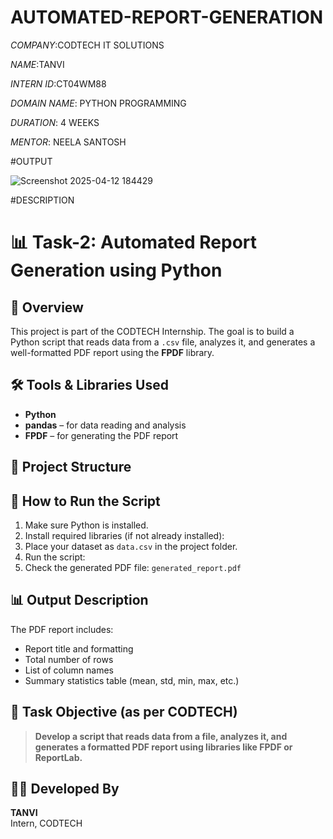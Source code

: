 # AUTOMATED-REPORT-GENERATION

*COMPANY*:CODTECH IT SOLUTIONS

*NAME*:TANVI

*INTERN ID*:CT04WM88

*DOMAIN NAME*: PYTHON PROGRAMMING

*DURATION*: 4 WEEKS

*MENTOR*:  NEELA SANTOSH

#OUTPUT

![Screenshot 2025-04-12 184429](https://github.com/user-attachments/assets/7bfdbf1e-b76d-49e5-b2e5-2b1c859ae55a)



#DESCRIPTION
# 📊 Task-2: Automated Report Generation using Python

## 📌 Overview
This project is part of the CODTECH Internship. The goal is to build a Python script that reads data from a `.csv` file, analyzes it, and generates a well-formatted PDF report using the **FPDF** library.

## 🛠️ Tools & Libraries Used
- **Python**
- **pandas** – for data reading and analysis
- **FPDF** – for generating the PDF report

## 📂 Project Structure

## 🚀 How to Run the Script
1. Make sure Python is installed.
2. Install required libraries (if not already installed):
3. Place your dataset as `data.csv` in the project folder.
4. Run the script:
5. Check the generated PDF file: `generated_report.pdf`

## 📊 Output Description
The PDF report includes:
- Report title and formatting
- Total number of rows
- List of column names
- Summary statistics table (mean, std, min, max, etc.)

## 🎯 Task Objective (as per CODTECH)
> **Develop a script that reads data from a file, analyzes it, and generates a formatted PDF report using libraries like FPDF or ReportLab.**

## 👨‍💻 Developed By
**TANVI**  
Intern, CODTECH


